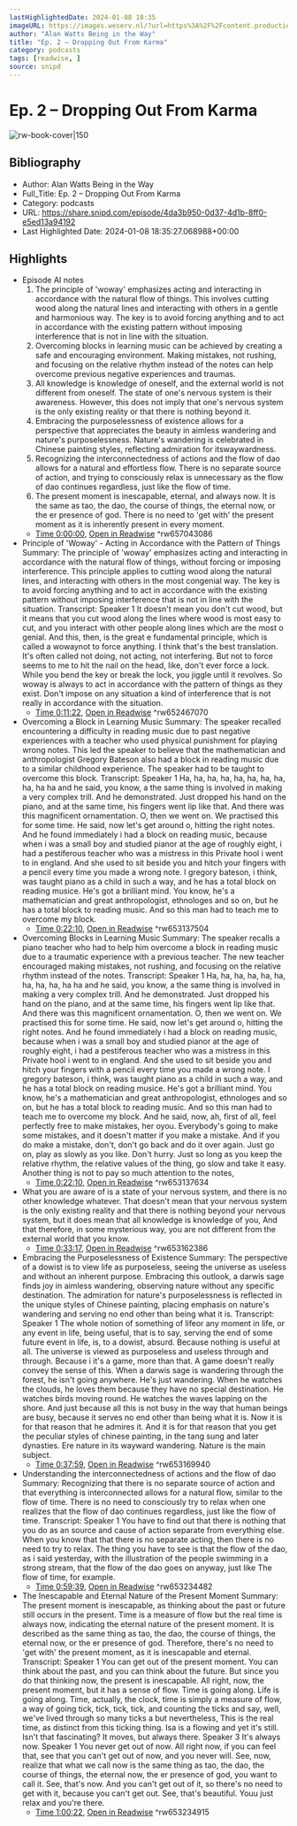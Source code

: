 ```yaml
---
lastHighlightedDate: 2024-01-08 18:35
imageURL: https://images.weserv.nl/?url=https%3A%2F%2Fcontent.production.cdn.art19.com%2Fimages%2Fd3%2Ffd%2F33%2F35%2Fd3fd3335-efbb-4dd2-9b01-9dce904488d4%2Ffa7d70b409c6062a0801a5381ea126518fe5ad73b1d15825d4587f9e6262fa7411a5f31feb0de7c2499973f3a760b18f973b973215ee6e95ca91c399367e6b47.jpeg&w=100&h=100
author: "Alan Watts Being in the Way"
title: "Ep. 2 – Dropping Out From Karma"
category: podcasts
tags: [readwise, ]
source: snipd
---
```

# Ep. 2 – Dropping Out From Karma

![rw-book-cover|150](https://images.weserv.nl/?url=https%3A%2F%2Fcontent.production.cdn.art19.com%2Fimages%2Fd3%2Ffd%2F33%2F35%2Fd3fd3335-efbb-4dd2-9b01-9dce904488d4%2Ffa7d70b409c6062a0801a5381ea126518fe5ad73b1d15825d4587f9e6262fa7411a5f31feb0de7c2499973f3a760b18f973b973215ee6e95ca91c399367e6b47.jpeg&w=100&h=100)

## Bibliography
- Author: Alan Watts Being in the Way
- Full_Title: Ep. 2 – Dropping Out From Karma
- Category: podcasts
- URL: https://share.snipd.com/episode/4da3b950-0d37-4d1b-8ff0-e5ed13a94192
- Last Highlighted Date: 2024-01-08 18:35:27.068988+00:00

## Highlights
- Episode AI notes
  1. The principle of 'woway' emphasizes acting and interacting in accordance with the natural flow of things. This involves cutting wood along the natural lines and interacting with others in a gentle and harmonious way. The key is to avoid forcing anything and to act in accordance with the existing pattern without imposing interference that is not in line with the situation.
  2. Overcoming blocks in learning music can be achieved by creating a safe and encouraging environment. Making mistakes, not rushing, and focusing on the relative rhythm instead of the notes can help overcome previous negative experiences and traumas.
  3. All knowledge is knowledge of oneself, and the external world is not different from oneself. The state of one's nervous system is their awareness. However, this does not imply that one's nervous system is the only existing reality or that there is nothing beyond it.
  4. Embracing the purposelessness of existence allows for a perspective that appreciates the beauty in aimless wandering and nature's purposelessness. Nature's wandering is celebrated in Chinese painting styles, reflecting admiration for itswaywardness.
  5. Recognizing the interconnectedness of actions and the flow of dao allows for a natural and effortless flow. There is no separate source of action, and trying to consciously relax is unnecessary as the flow of dao continues regardless, just like the flow of time.
  6. The present moment is inescapable, eternal, and always now. It is the same as tao, the dao, the course of things, the eternal now, or the er presence of god. There is no need to 'get with' the present moment as it is inherently present in every moment.
    - [Time 0:00:00](https://share.snipd.com/episode-takeaways/85d06b78-481b-4013-947a-358600e441c9), [Open in Readwise](https://readwise.io/open/657043086)
^rw657043086
- Principle of 'Woway' - Acting in Accordance with the Pattern of Things
  Summary:
  The principle of 'woway' emphasizes acting and interacting in accordance with the natural flow of things, without forcing or imposing interference.
  This principle applies to cutting wood along the natural lines, and interacting with others in the most congenial way. The key is to avoid forcing anything and to act in accordance with the existing pattern without imposing interference that is not in line with the situation.
  Transcript:
  Speaker 1
  It doesn't mean you don't cut wood, but it means that you cut wood along the lines where wood is most easy to cut, and you interact with other people along lines which are the most o genial. And this, then, is the great e fundamental principle, which is called a wowaynot to force anything. I think that's the best translation. It's often called not doing, not acting, not interfering. But not to force seems to me to hit the nail on the head, like, don't ever force a lock. While you bend the key or break the lock, you jiggle until it revolves. So woway is always to act in accordance with the pattern of things as they exist. Don't impose on any situation a kind of interference that is not really in accordance with the situation.
    - [Time 0:11:22](https://share.snipd.com/snip/552af89e-61d8-48b0-b4ce-5aa93dd3fe60), [Open in Readwise](https://readwise.io/open/652467070)
^rw652467070
- Overcoming a Block in Learning Music
  Summary:
  The speaker recalled encountering a difficulty in reading music due to past negative experiences with a teacher who used physical punishment for playing wrong notes.
  This led the speaker to believe that the mathematician and anthropologist Gregory Bateson also had a block in reading music due to a similar childhood experience. The speaker had to be taught to overcome this block.
  Transcript:
  Speaker 1
  Ha, ha, ha, ha, ha, ha, ha, ha, ha, ha ha and he said, you know, a the same thing is involved in making a very complex trill. And he demonstrated. Just dropped his hand on the piano, and at the same time, his fingers went lip like that. And there was this magnificent ornamentation. O, then we went on. We practised this for some time. He said, now let's get around o, hitting the right notes. And he found immediately i had a block on reading music, because when i was a small boy and studied pianor at the age of roughly eight, i had a pestiferous teacher who was a mistress in this Private hool i went to in england. And she used to sit beside you and hitch your fingers with a pencil every time you made a wrong note. I gregory bateson, i think, was taught piano as a child in such a way, and he has a total block on reading musice. He's got a brilliant mind. You know, he's a mathematician and great anthropologist, ethnologes and so on, but he has a total block to reading music. And so this man had to teach me to overcome my block.
    - [Time 0:22:10](https://share.snipd.com/snip/bc374ea0-bc14-4b3a-855f-4cc2ea133952), [Open in Readwise](https://readwise.io/open/653137504)
^rw653137504
- Overcoming Blocks in Learning Music
  Summary:
  The speaker recalls a piano teacher who had to help him overcome a block in reading music due to a traumatic experience with a previous teacher.
  The new teacher encouraged making mistakes, not rushing, and focusing on the relative rhythm instead of the notes.
  Transcript:
  Speaker 1
  Ha, ha, ha, ha, ha, ha, ha, ha, ha, ha ha and he said, you know, a the same thing is involved in making a very complex trill. And he demonstrated. Just dropped his hand on the piano, and at the same time, his fingers went lip like that. And there was this magnificent ornamentation. O, then we went on. We practised this for some time. He said, now let's get around o, hitting the right notes. And he found immediately i had a block on reading music, because when i was a small boy and studied pianor at the age of roughly eight, i had a pestiferous teacher who was a mistress in this Private hool i went to in england. And she used to sit beside you and hitch your fingers with a pencil every time you made a wrong note. I gregory bateson, i think, was taught piano as a child in such a way, and he has a total block on reading musice. He's got a brilliant mind. You know, he's a mathematician and great anthropologist, ethnologes and so on, but he has a total block to reading music. And so this man had to teach me to overcome my block. And he said, now, ah, first of all, feel perfectly free to make mistakes, her oyou. Everybody's going to make some mistakes, and it doesn't matter if you make a mistake. And if you do make a mistake, don't, don't go back and do it over again. Just go on, play as slowly as you like. Don't hurry. Just so long as you keep the relative rhythm, the relative values of the thing, go slow and take it easy. Another thing is not to pay so much attention to the notes,
    - [Time 0:22:10](https://share.snipd.com/snip/e69e687d-8df9-4392-99c1-fb8ea0a7cb07), [Open in Readwise](https://readwise.io/open/653137634)
^rw653137634
- What you are aware of is a state of your nervous system, and there is no other knowledge whatever. That doesn't mean that your nervous system is the only existing reality and that there is nothing beyond your nervous system, but it does mean that all knowledge is knowledge of you, And that therefore, in some mysterious way, you are not different from the external world that you know.
    - [Time 0:33:17](https://share.snipd.com/snip/8d65e01c-dba9-4b2a-ae40-18fb1e1ee5e3), [Open in Readwise](https://readwise.io/open/653162386)
^rw653162386
- Embracing the Purposelessness of Existence
  Summary:
  The perspective of a dowist is to view life as purposeless, seeing the universe as useless and without an inherent purpose.
  Embracing this outlook, a darwis sage finds joy in aimless wandering, observing nature without any specific destination. The admiration for nature's purposelessness is reflected in the unique styles of Chinese painting, placing emphasis on nature's wandering and serving no end other than being what it is.
  Transcript:
  Speaker 1
  The whole notion of something of lifeor any moment in life, or any event in life, being useful, that is to say, serving the end of some future event in life, is, to a dowist, absurd. Because nothing is useful at all. The universe is viewed as purposeless and useless through and through. Because i it's a game, more than that. A game doesn't really convey the sense of this. When a darwis sage is wandering through the forest, he isn't going anywhere. He's just wandering. When he watches the clouds, he loves them because they have no special destination. He watches birds moving round. He watches the waves lapping on the shore. And just because all this is not busy in the way that human beings are busy, because it serves no end other than being what it is. Now it is for that reason that he admires it. And it is for that reason that you get the peculiar styles of chinese painting, in the tang sung and later dynasties. Ere nature in its wayward wandering. Nature is the main subject.
    - [Time 0:37:59](https://share.snipd.com/snip/4022b71f-2a33-4b38-b7df-8e2aaa80cfef), [Open in Readwise](https://readwise.io/open/653169940)
^rw653169940
- Understanding the interconnectedness of actions and the flow of dao
  Summary:
  Recognizing that there is no separate source of action and that everything is interconnected allows for a natural flow, similar to the flow of time.
  There is no need to consciously try to relax when one realizes that the flow of dao continues regardless, just like the flow of time.
  Transcript:
  Speaker 1
  You have to find out that there is nothing that you do as an source and cause of action separate from everything else. When you know that that there is no separate acting, then there is no need to try to relax. The thing you have to see is that the flow of the dao, as i said yesterday, with the illustration of the people swimming in a strong stream, that the flow of the dao goes on anyway, just like The flow of time, for example.
    - [Time 0:59:39](https://share.snipd.com/snip/c5d67242-2f41-43cd-96c3-755fd1dd0c7c), [Open in Readwise](https://readwise.io/open/653234482)
^rw653234482
- The Inescapable and Eternal Nature of the Present Moment
  Summary:
  The present moment is inescapable, as thinking about the past or future still occurs in the present.
  Time is a measure of flow but the real time is always now, indicating the eternal nature of the present moment. It is described as the same thing as tao, the dao, the course of things, the eternal now, or the er presence of god.
  Therefore, there's no need to 'get with' the present moment, as it is inescapable and eternal.
  Transcript:
  Speaker 1
  You can get out of the present moment. You can think about the past, and you can think about the future. But since you do that thinking now, the present is inescapable. All right, now, the present moment, but it has a sense of flow. Time is going along. Life is going along. Time, actually, the clock, time is simply a measure of flow, a way of going tick, tick, tick, tick, and counting the ticks and say, well, we've lived through so many ticks a but nevertheless, This is the real time, as distinct from this ticking thing. Isa is a flowing and yet it's still. Isn't that fascinating? It moves, but always there.
  Speaker 3
  It's always now.
  Speaker 1
  You never get out of now. All right now, if you can feel that, see that you can't get out of now, and you never will. See, now, realize that what we call now is the same thing as tao, the dao, the course of things, the eternal now, the er presence of god, you want to call it. See, that's now. And you can't get out of it, so there's no need to get with it, because you can't get out. See, that's beautiful. Youu just relax and you're there.
    - [Time 1:00:22](https://share.snipd.com/snip/fe53628c-164e-4f2d-9825-60ecce76e31f), [Open in Readwise](https://readwise.io/open/653234915)
^rw653234915


